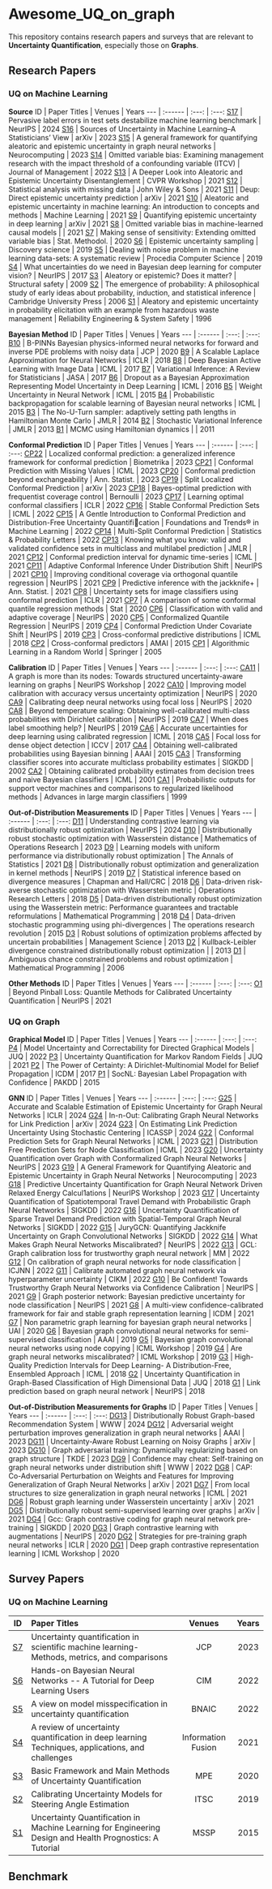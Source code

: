 # Awesome_UQ_on_graph
This repository contains research papers and surveys that are relevant to **Uncertainty Quantification**, especially those on **Graphs**.

## Research Papers

### UQ on Machine Learning

**Source**
ID | Paper Titles | Venues | Years 
--- | :------ | :---:  | :---:
[S17](https://datasets-benchmarks-proceedings.neurips.cc/paper/2021/hash/f2217062e9a397a1dca429e7d70bc6ca-Abstract-round1.html) | Pervasive label errors in test sets destabilize machine learning benchmark | NeurIPS | 2024
[S16](https://arxiv.org/abs/2305.16703) | Sources of Uncertainty in Machine Learning–A Statisticians’ View | arXiv | 2023
[S15](https://www.sciencedirect.com/science/article/abs/pii/S0925231222014424) | A general framework for quantifying aleatoric and epistemic uncertainty in graph neural networks | Neurocomputing | 2023
[S14](https://journals.sagepub.com/doi/full/10.1177/01492063211006458) | Omitted variable bias: Examining management research with the impact threshold of a confounding variable (ITCV) | Journal of Management | 2022 
[S13](https://ieeexplore.ieee.org/abstract/document/9857056?casa_token=tavc4KHf2CMAAAAA:pwv3ZZI4yueJuO1iYo1O31Dgs1KK_2hgbfaqE-6bRTOz1GhxdKbe8hCGxWhU5MlwrDFFO3I9pZKh) | A Deeper Look into Aleatoric and Epistemic Uncertainty Disentanglement | CVPR Workshop | 2021
[S12](https://books.google.nl/books?hl=en&lr=&id=BemMDwAAQBAJ&oi=fnd&pg=PR11&dq=Statistical+analysis+with+missing+data.&ots=FCzV8XJ_1Y&sig=cQ7RDScEhtICr79wp3JsdKTxKJs&redir_esc=y#v=onepage&q=Statistical%20analysis%20with%20missing%20data.&f=false) | Statistical analysis with missing data | John Wiley & Sons | 2021
[S11](https://arxiv.org/abs/2102.08501) | Deup: Direct epistemic uncertainty prediction | arXiv | 2021
[S10](https://link.springer.com/article/10.1007/s10994-021-05946-3) | Aleatoric and epistemic uncertainty in machine learning: An introduction to concepts and methods | Machine Learning | 2021
[S9](https://arxiv.org/abs/2110.12122) | Quantifying epistemic uncertainty in deep learning | arXiv | 2021
[S8](https://www.econstor.eu/handle/10419/260381) | Omitted variable bias in machine-learned causal models | | 2021
[S7](https://academic.oup.com/jrsssb/article/82/1/39/7056023) | Making sense of sensitivity: Extending omitted variable bias | Stat. Methodol. | 2020
[S6](https://link.springer.com/chapter/10.1007/978-3-030-33778-0_7) | Epistemic uncertainty sampling | Discovery science | 2019
[S5](https://www.sciencedirect.com/science/article/pii/S1877050919318575) | Dealing with noise problem in machine learning data-sets: A systematic review | Procedia Computer Science | 2019
[S4](https://proceedings.neurips.cc/paper/2017/hash/2650d6089a6d640c5e85b2b88265dc2b-Abstract.html) | What uncertainties do we need in Bayesian deep learning for computer vision? | NeurIPS | 2017
[S3](https://www.sciencedirect.com/science/article/abs/pii/S0167473008000556) | Aleatory or epistemic? Does it matter? | Structural safety | 2009
[S2](https://books.google.nl/books?hl=en&lr=&id=ewqzOGDKYscC&oi=fnd&pg=PA1&dq=The+emergence+of+probability:+A+philosophical+study+of+early+ideas+about+probability,+induction,+and+statistical+inference&ots=5JmIwBClUa&sig=l7oD7aSfiZYUnxa4pEqWEypgjLU#v=onepage&q=The%20emergence%20of%20probability%3A%20A%20philosophical%20study%20of%20early%20ideas%20about%20probability%2C%20induction%2C%20and%20statistical%20inference&f=false) | The emergence of probability: A philosophical study of early ideas about probability, induction, and statistical inference | Cambridge University Press | 2006
[S1](https://www.sciencedirect.com/science/article/abs/pii/S0951832096000774) | Aleatory and epistemic uncertainty in probability elicitation with an example from hazardous waste management | Reliability Engineering & System Safety | 1996

**Bayesian Method**
ID | Paper Titles | Venues | Years 
--- | :------ | :---:  | :---:
[B10](https://arxiv.org/abs/2003.06097) | B-PINNs Bayesian physics-informed neural networks for forward and inverse PDE problems with noisy data | JCP | 2020
[B9](https://openreview.net/forum?id=Skdvd2xAZ) | A Scalable Laplace Approximation for Neural Networks | ICLR | 2018
[B8](https://arxiv.org/abs/1703.02910) | Deep Bayesian Active Learning with Image Data | ICML | 2017
[B7](https://www.tandfonline.com/doi/full/10.1080/01621459.2017.1285773) | Variational Inference: A Review for Statisticians | JASA | 2017
[B6](https://proceedings.mlr.press/v48/gal16.html) | Dropout as a Bayesian Approximation Representing Model Uncertainty in Deep Learning | ICML | 2016
[B5](https://proceedings.mlr.press/v37/blundell15.html) | Weight Uncertainty in Neural Network | ICML | 2015
[B4](https://proceedings.mlr.press/v37/hernandez-lobatoc15.html) | Probabilistic backpropagation for scalable learning of Bayesian neural networks | ICML | 2015
[B3](https://www.jmlr.org/papers/v15/hoffman14a.html) | The No-U-Turn sampler: adaptively setting path lengths in Hamiltonian Monte Carlo | JMLR | 2014
[B2](https://jmlr.org/papers/v14/hoffman13a.html) | Stochastic Variational Inference | JMLR | 2013
[B1](https://arxiv.org/abs/1206.1901) | MCMC using Hamiltonian dynamics | | 2011

**Conformal Prediction**
ID | Paper Titles | Venues | Years 
--- | :------ | :---:  | :---:
[CP22](https://academic.oup.com/biomet/article/110/1/33/6647831) | Localized conformal prediction: a generalized inference framework for conformal prediction | Biometrika | 2023
[CP21](https://proceedings.mlr.press/v202/zaffran23a.html) | Conformal Prediction with Missing Values | ICML | 2023
[CP20](https://projecteuclid.org/journals/annals-of-statistics/volume-51/issue-2/Conformal-prediction-beyond-exchangeability/10.1214/23-AOS2276.full) | Conformal prediction beyond exchangeability | Ann. Statist. | 2O23
[CP19](https://arxiv.org/abs/2206.13092) | Split Localized Conformal Prediction | arXiv | 2023
[CP18](https://projecteuclid.org/journals/bernoulli/volume-29/issue-2/Bayes-optimal-prediction-with-frequentist-coverage-control/10.3150/22-BEJ1484.full) | Bayes-optimal prediction with frequentist coverage control | Bernoulli | 2023
[CP17](https://arxiv.org/abs/2110.09192) | Learning optimal conformal classifiers | ICLR | 2022
[CP16](https://icml.cc/virtual/2022/oral/16842) | Stable Conformal Prediction Sets | ICML | 2022
[CP15](https://arxiv.org/abs/2107.07511) | A Gentle Introduction to Conformal Prediction and Distribution-Free Uncertainty Quantification | Foundations and Trends® in Machine Learning | 2022
[CP14](https://www.sciencedirect.com/science/article/abs/pii/S0167715222000177) | Multi-Split Conformal Prediction | Statistics & Probability Letters | 2022
[CP13](https://www.jmlr.org/papers/v22/20-753.html) | Knowing what you know: valid and validated confidence sets in multiclass and multilabel prediction | JMLR | 2021
[CP12](https://proceedings.mlr.press/v139/xu21h) | Conformal prediction interval for dynamic time-series | ICML | 2021
[CP11](https://proceedings.neurips.cc/paper/2021/hash/0d441de75945e5acbc865406fc9a2559-Abstract.html) | Adaptive Conformal Inference Under Distribution Shift | NeurIPS | 2021
[CP10](https://proceedings.neurips.cc/paper_files/paper/2021/hash/1006ff12c465532f8c574aeaa4461b16-Abstract.html) | Improving conditional coverage via orthogonal quantile regression | NeurIPS | 2021
[CP9](https://projecteuclid.org/journals/annals-of-statistics/volume-49/issue-1/Predictive-inference-with-the-jackknife/10.1214/20-AOS1965.full) | Predictive inference with the jackknife+ | Ann. Statist. | 2021
[CP8](https://arxiv.org/abs/2009.14193) | Uncertainty sets for image classifiers using conformal prediction | ICLR | 2021
[CP7](https://onlinelibrary.wiley.com/doi/abs/10.1002/sta4.261) | A comparison of some conformal quantile regression methods | Stat | 2020
[CP6](https://proceedings.neurips.cc/paper/2020/hash/244edd7e85dc81602b7615cd705545f5-Abstract.html) | Classification with valid and adaptive coverage | NeurIPS | 2020
[CP5](https://proceedings.neurips.cc/paper_files/paper/2019/hash/5103c3584b063c431bd1268e9b5e76fb-Abstract.html) | Conformalized Quantile Regression | NeurIPS | 2019
[CP4](https://proceedings.neurips.cc/paper/2019/hash/8fb21ee7a2207526da55a679f0332de2-Abstract.html) | Conformal Prediction Under Covariate Shift | NeurIPS | 2019
[CP3](https://proceedings.mlr.press/v91/vovk18a) | Cross-conformal predictive distributions | ICML | 2018
[CP2](https://link.springer.com/article/10.1007/s10472-013-9368-4) | Cross-conformal predictors | AMAI | 2015
[CP1](https://link.springer.com/book/10.1007/978-3-031-06649-8) | Algorithmic Learning in a Random World | Springer | 2005

**Calibration**
ID | Paper Titles | Venues | Years 
--- | :------ | :---:  | :---:
[CA11](https://arxiv.org/abs/2210.15575) | A graph is more than its nodes: Towards structured uncertainty-aware learning on graphs | NeurIPS Workshop | 2022
[CA10](https://proceedings.neurips.cc/paper_files/paper/2020/hash/d3d9446802a44259755d38e6d163e820-Abstract.html) | Improving model calibration with accuracy versus uncertainty optimization | NeurIPS | 2020
[CA9](https://proceedings.neurips.cc/paper/2020/hash/aeb7b30ef1d024a76f21a1d40e30c302-Abstract.html) | Calibrating deep neural networks using focal loss | NeurIPS | 2020
[CA8](https://proceedings.neurips.cc/paper/2019/hash/8ca01ea920679a0fe3728441494041b9-Abstract.html) | Beyond temperature scaling: Obtaining well-calibrated multi-class probabilities with Dirichlet calibration | NeurIPS | 2019
[CA7](https://proceedings.neurips.cc/paper_files/paper/2019/hash/f1748d6b0fd9d439f71450117eba2725-Abstract.html) | When does label smoothing help? | NeurIPS | 2019
[CA6](https://proceedings.mlr.press/v80/kuleshov18a.html) | Accurate uncertainties for deep learning using calibrated regression | ICML | 2018
[CA5](https://openaccess.thecvf.com/content_iccv_2017/html/Lin_Focal_Loss_for_ICCV_2017_paper.html) | Focal loss for dense object detection | ICCV | 2017
[CA4](https://ojs.aaai.org/index.php/AAAI/article/view/9602) | Obtaining well-calibrated probabilities using Bayesian binning | AAAI | 2015
[CA3](https://dl.acm.org/doi/abs/10.1145/775047.775151) | Transforming classifier scores into accurate multiclass probability estimates | SIGKDD | 2002
[CA2](https://dl.acm.org/doi/10.5555/645530.655658) | Obtaining calibrated probability estimates from decision trees and naive Bayesian classifiers | ICML | 2001
[CA1](https://www.researchgate.net/profile/John-Platt-2/publication/2594015_Probabilistic_Outputs_for_Support_Vector_Machines_and_Comparisons_to_Regularized_Likelihood_Methods/links/004635154cff5262d6000000/Probabilistic-Outputs-for-Support-Vector-Machines-and-Comparisons-to-Regularized-Likelihood-Methods.pdf) | Probabilistic outputs for support vector machines and comparisons to regularized likelihood methods | Advances in large margin classifiers | 1999

**Out-of-Distribution Measurements**
ID | Paper Titles | Venues | Years 
--- | :------ | :---:  | :---:
[D11](https://proceedings.neurips.cc/paper_files/paper/2023/hash/48aaa5ea741ae8430bd58e25917d267d-Abstract-Conference.html) | Understanding contrastive learning via distributionally robust optimization | NeurIPS | 2024
[D10](https://pubsonline.informs.org/doi/10.1287/moor.2022.1275) | Distributionally robust stochastic optimization with Wasserstein distance | Mathematics of Operations Research | 2023
[D9](https://projecteuclid.org/journals/annals-of-statistics/volume-49/issue-3/Learning-models-with-uniform-performance-via-distributionally-robust-optimization/10.1214/20-AOS2004.short) | Learning models with uniform performance via distributionally robust optimization | The Annals of Statistics | 2021
[D8](https://proceedings.neurips.cc/paper/2019/hash/1770ae9e1b6bc9f5fd2841f141557ffb-Abstract.html) | Distributionally robust optimization and generalization in kernel methods | NeurIPS | 2019
[D7](https://www.taylorfrancis.com/books/mono/10.1201/9781420034813/statistical-inference-based-divergence-measures-leandro-pardo) | Statistical inference based on divergence measures | Chapman and Hall/CRC | 2018
[D6](https://www.sciencedirect.com/science/article/abs/pii/S0167637718300506) | Data-driven risk-averse stochastic optimization with Wasserstein metric | Operations Research Letters | 2018
[D5](https://link.springer.com/article/10.1007/s10107-017-1172-1) | Data-driven distributionally robust optimization using the Wasserstein metric: Performance guarantees and tractable reformulations | Mathematical Programming | 2018
[D4](https://pubsonline.informs.org/doi/abs/10.1287/educ.2015.0134) | Data-driven stochastic programming using phi-divergences | The operations research revolution | 2015
[D3](https://pubsonline.informs.org/doi/abs/10.1287/mnsc.1120.1641) | Robust solutions of optimization problems affected by uncertain probabilities | Management Science | 2013 
[D2](https://optimization-online.org/wp-content/uploads/2012/11/3677.pdf) | Kullback-Leibler divergence constrained distributionally robust optimization | | 2013
[D1](https://link.springer.com/article/10.1007/s10107-005-0678-0) | Ambiguous chance constrained problems and robust optimization | Mathematical Programming  | 2006




**Other Methods**
ID | Paper Titles | Venues | Years 
--- | :------ | :---:  | :---:
[O1](https://openreview.net/forum?id=QbVza2PKM7T) | Beyond Pinball Loss: Quantile Methods for Calibrated Uncertainty Quantification | NeurIPS | 2021


### UQ on Graph

**Graphical Model**
ID | Paper Titles | Venues | Years 
--- | :------ | :---:  | :---:
[P4](https://epubs.siam.org/doi/abs/10.1137/21M1434453) | Model Uncertainty and Correctability for Directed Graphical Models | JUQ | 2022
[P3](https://epubs.siam.org/doi/abs/10.1137/20M1374614) | Uncertainty Quantification for Markov Random Fields | JUQ | 2021
[P2](https://epubs.siam.org/doi/10.1137/1.9781611974973.17) | The Power of Certainty: A Dirichlet-Multinomial Model for Belief Propagation | ICDM | 2017
[P1](https://link.springer.com/chapter/10.1007/978-3-319-18038-0_49) | SocNL: Bayesian Label Propagation with Confidence | PAKDD | 2015

**GNN**
ID | Paper Titles | Venues | Years 
--- | :------ | :---:  | :---:
[G25](https://arxiv.org/abs/2401.03350) | Accurate and Scalable Estimation of Epistemic Uncertainty for Graph Neural Networks | ICLR | 2024
[G24](https://arxiv.org/abs/2403.04605) | In-n-Out: Calibrating Graph Neural Networks for Link Prediction | arXiv | 2024
[G23](https://cmsworkshops.com/ICASSP2024/view_paper.php?PaperNum=7277) | On Estimating Link Prediction Uncertainty Using Stochastic Centering | ICASSP | 2024
[G22](https://proceedings.mlr.press/v202/h-zargarbashi23a.html) | Conformal Prediction Sets for Graph Neural Networks | ICML | 2023
[G21](https://proceedings.mlr.press/v202/clarkson23a.html) | Distribution Free Prediction Sets for Node Classification | ICML | 2023
[G20](https://arxiv.org/abs/2305.14535) | Uncertainty Quantification over Graph with Conformalized Graph Neural Networks | NeurIPS | 2023
[G19](https://www.sciencedirect.com/science/article/abs/pii/S0925231222014424) | A General Framework for Quantifying Aleatoric and Epistemic Uncertainty in Graph Neural Networks | Neurocomputing | 2023
[G18](https://openreview.net/forum?id=rdgB5BqWCw) | Predictive Uncertainty Quantification for Graph Neural Network Driven Relaxed Energy Calcul1ations | NeurIPS Workshop | 2023
[G17](https://arxiv.org/abs/2303.04040) | Uncertainty Quantification of Spatiotemporal Travel Demand with Probabilistic Graph Neural Networks | SIGKDD | 2022
[G16](https://dl.acm.org/doi/abs/10.1145/3534678.3539093) | Uncertainty Quantification of Sparse Travel Demand Prediction with Spatial-Temporal Graph Neural Networks | SIGKDD | 2022
[G15](https://dl.acm.org/doi/abs/10.1145/3534678.3539286) | JuryGCN: Quantifying Jackknife Uncertainty on Graph Convolutional Networks | SIGKDD | 2022
[G14](https://proceedings.neurips.cc/paper_files/paper/2022/hash/5975754c7650dfee0682e06e1fec0522-Abstract-Conference.html) | What Makes Graph Neural Networks Miscalibrated? | NeurIPS | 2022
[G13](https://dl.acm.org/doi/abs/10.1145/3503161.3548423?casa_token=oLE-X0PMypAAAAAA:EcB27ENIY5OkXut9rLe_LocviSKEPoJtxPyS3fmqZ7RG3ayU1CTbvwpbT5XJeLpGmrHqyanUuK7wZg) | GCL: Graph calibration loss for trustworthy graph neural network | MM | 2022
[G12](https://ieeexplore.ieee.org/abstract/document/9892866?casa_token=8gacSN0Z8ZgAAAAA:CerSGnfSVX_nsRe4cGLqdUs6_azca6GyO1_TmcVX_cj3owsYYbtUa610H2yzMBqXsNJu6wDuYWCM) | On calibration of graph neural networks for node classification | ICJNN | 2022
[G11](https://dl.acm.org/doi/abs/10.1145/3511808.3557556?casa_token=4GVPgq11RzAAAAAA:0R-Cn6wtL5wMwR0Hjzf_SLjjBHaw9RXcHgJfQMTRi5XsXF_raV2er86RL-AagzKEBVl01auGftS3sw) | Calibrate automated graph neural network via hyperparameter uncertainty | CIKM | 2022
[G10](https://proceedings.neurips.cc/paper/2021/hash/c7a9f13a6c0940277d46706c7ca32601-Abstract.html) | Be Confident! Towards Trustworthy Graph Neural Networks via Confidence Calibration | NeurIPS | 2021
[G9](https://proceedings.neurips.cc/paper_files/paper/2021/hash/95b431e51fc53692913da5263c214162-Abstract.html) | Graph posterior network: Bayesian predictive uncertainty for node classification | NeurIPS | 2021
[G8](https://ieeexplore.ieee.org/abstract/document/9679093?casa_token=pNyFkDpFxKYAAAAA:APzIRm9B8tSczE7x-70OtnXxqRX2JL6Av10PM2WvYOYZILgptsE90-hZe1Y-2pXO2cgMo27tq888) | A multi-view confidence-calibrated framework for fair and stable graph representation learning | ICDM | 2021
[G7](https://proceedings.mlr.press/v124/pal20a.html) | Non parametric graph learning for bayesian graph neural networks | UAI | 2020
[G6](https://ojs.aaai.org/index.php/AAAI/article/download/4531/4409) | Bayesian graph convolutional neural networks for semi-supervised classification | AAAI | 2019
[G5](https://arxiv.org/abs/1911.04965) | Bayesian graph convolutional neural networks using node copying | ICML Workshop | 2019
[G4](https://arxiv.org/abs/1905.02296) | Are graph neural networks miscalibrated? | ICML Workshop | 2019
[G3](https://proceedings.mlr.press/v80/pearce18a.html) | High-Quality Prediction Intervals for Deep Learning- A Distribution-Free, Ensembled Approach | ICML | 2018
[G2](https://epubs.siam.org/doi/abs/10.1137/17M1134214) | Uncertainty Quantification in Graph-Based Classification of High Dimensional Data | JUQ | 2018
[G1](https://proceedings.neurips.cc/paper/2018/hash/53f0d7c537d99b3824f0f99d62ea2428-Abstract.html) | Link prediction based on graph neural network | NeurIPS | 2018


**Out-of-Distribution Measurements for Graphs**
ID | Paper Titles | Venues | Years 
--- | :------ | :---:  | :---:
[DG13](https://dl.acm.org/doi/abs/10.1145/3589334.3645598) | Distributionally Robust Graph-based Recommendation System | WWW | 2024
[DG12](https://ojs.aaai.org/index.php/AAAI/article/view/26239) | Adversarial weight perturbation improves generalization in graph neural networks | AAAI | 2023
[DG11](https://arxiv.org/abs/2306.08210) | Uncertainty-Aware Robust Learning on Noisy Graphs | arXiv | 2023
[DG10](https://ieeexplore.ieee.org/abstract/document/8924766) | Graph adversarial training: Dynamically regularizing based on graph structure | TKDE | 2023
[DG9](https://dl.acm.org/doi/10.1145/3485447.3512172) | Confidence may cheat: Self-training on graph neural networks under distribution shift | WWW | 2022
[DG8](https://arxiv.org/abs/2110.14855) | CAP: Co-Adversarial Perturbation on Weights and Features for Improving Generalization of Graph Neural Networks | arXiv | 2021
[DG7](https://proceedings.mlr.press/v139/yehudai21a.html) | From local structures to size generalization in graph neural networks | ICML | 2021
[DG6](https://arxiv.org/abs/2105.04210) | Robust graph learning under Wasserstein uncertainty | arXiv | 2021
[DG5](https://arxiv.org/abs/2110.10582) | Distributionally robust semi-supervised learning over graphs | arXiv | 2021
[DG4](https://dl.acm.org/doi/abs/10.1145/3394486.3403168) | Gcc: Graph contrastive coding for graph neural network pre-training | SIGKDD | 2020
[DG3](https://proceedings.neurips.cc/paper/2020/hash/3fe230348e9a12c13120749e3f9fa4cd-Abstract.html) | Graph contrastive learning with augmentations | NeurIPS | 2020
[DG2](https://arxiv.org/abs/1905.12265) | Strategies for pre-training graph neural networks | ICLR | 2020
[DG1](http://arxiv.org/abs/2006.04131) | Deep graph contrastive representation learning | ICML Workshop | 2020


## Survey Papers

### UQ on Machine Learning
ID | Paper Titles | Venues | Years 
--- | :------ | :---:  | :---:
[S7](https://www.sciencedirect.com/science/article/abs/pii/S0021999122009652) | Uncertainty quantification in scientific machine learning- Methods, metrics, and comparisons | JCP | 2023
[S6](https://arxiv.org/abs/2007.06823) | Hands-on Bayesian Neural Networks -- A Tutorial for Deep Learning Users | CIM | 2022
[S5](https://arxiv.org/abs/2210.16938) | A view on model misspecification in uncertainty quantification | BNAIC | 2022
[S4](https://www.sciencedirect.com/science/article/pii/S1566253521001081) | A review of uncertainty quantification in deep learning Techniques, applications, and challenges | Information Fusion | 2021
[S3](https://www.hindawi.com/journals/mpe/2020/6068203/) | Basic Framework and Main Methods of Uncertainty Quantification | MPE | 2020
[S2](https://ieeexplore.ieee.org/document/8917207) | Calibrating Uncertainty Models for Steering Angle Estimation | ITSC | 2019
[S1](https://www.sciencedirect.com/science/article/pii/S0888327023007045) | Uncertainty Quantification in Machine Learning for Engineering Design and Health Prognostics: A Tutorial | MSSP | 2015

## Benchmark


